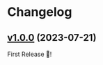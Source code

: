 # Changelog

## [v1.0.0](https://github.com/leadsimple/clock-limiter/tree/v1.0.0) (2023-07-21)

First Release :tada:!
